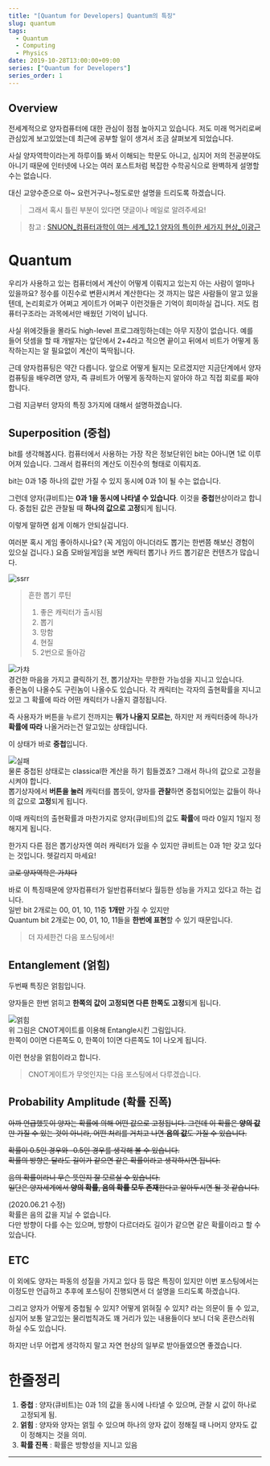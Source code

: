 ```yaml
---
title: "[Quantum for Developers] Quantum의 특징"
slug: quantum
tags:
  - Quantum
  - Computing
  - Physics
date: 2019-10-28T13:00:00+09:00
series: ["Quantum for Developers"]
series_order: 1
---
```


## Overview
전세계적으로 양자컴퓨터에 대한 관심이 점점 높아지고 있습니다. 저도 미래 먹거리로써 관심있게 보고있었는데 최근에 공부할 일이 생겨서 조금 살펴보게 되었습니다.  

사실 양자역학이라는게 하루이틀 봐서 이해되는 학문도 아니고, 심지어 저의 전공분야도 아니기 때문에 인터넷에 나오는 여러 포스트처럼 복잡한 수학공식으로 완벽하게 설명할 수는 없습니다.  

대신 교양수준으로 아~ 요런거구나~정도로만 설명을 드리도록 하겠습니다.  

>그래서 혹시 틀린 부분이 있다면 댓글이나 메일로 알려주세요!  

>참고 :  [SNUON_컴퓨터과학이 여는 세계_12.1 양자의 특이한 세가지 현상_이광근](https://youtu.be/zR0_P-yRlj4)

# Quantum
우리가 사용하고 있는 컴퓨터에서 계산이 어떻게 이뤄지고 있는지 아는 사람이 얼마나 있을까요? 정수를 이진수로 변환시켜서 계산한다는 것 까지는 많은 사람들이 알고 있을 텐데, 논리회로가 어쩌고 게이트가 어쩌구 이런것들은 기억이 희미하실 겁니다. 저도 컴퓨터구조라는 과목에서만 배웠던 기억이 납니다.  

사실 위에것들을 몰라도 high-level 프로그래밍하는데는 아무 지장이 없습니다. 예를 들어 덧셈을 할 때 개발자는 앞단에서 2+4라고 적으면 끝이고 뒤에서 비트가 어떻게 동작하는지는 알 필요없이 계산이 뚝딱됩니다.  

근데 양자컴퓨팅은 약간 다릅니다. 앞으로 어떻게 될지는 모르겠지만 지금단계에서 양자컴퓨팅을 배우려면 양자, 즉 큐비트가 어떻게 동작하는지 알아야 하고 직접 회로를 짜야합니다.  

그럼 지금부터 양자의 특징 3가지에 대해서 설명하겠습니다.  

## Superposition (중첩)
bit를 생각해봅시다. 컴퓨터에서 사용하는 가장 작은 정보단위인 bit는 0아니면 1로 이루어져 있습니다. 
그래서 컴퓨터의 계산도 이진수의 형태로 이뤄지죠.  

bit는 0과 1중 하나의 값만 가질 수 있지 동시에 0과 1이 될 수는 없습니다.  

그런데 양자(큐비트)는 **0과 1을 동시에 나타낼 수 있습니다**.  이것을 **중첩**현상이라고 합니다. 중첩된 값은 관찰될 때 **하나의 값으로 고정**되게 됩니다.

이렇게 말하면 쉽게 이해가 안되실겁니다.  

여러분 혹시 게임 좋아하시나요? (꼭 게임이 아니더라도 뽑기는 한번쯤 해보신 경험이 있으실 겁니다.) 요즘 모바일게임을 보면 캐릭터 뽑기나 카드 뽑기같은 컨텐츠가 많습니다.  

![ssrr](https://user-images.githubusercontent.com/15958325/67673067-87431880-f9bc-11e9-867d-bd777bebe445.png)

>흔한 뽑기 루틴  
>1. 좋은 캐릭터가 출시됨
>2. 뽑기
>3. 망함
>4. 현질
>5. 2번으로 돌아감

![가챠](https://user-images.githubusercontent.com/15958325/67673527-a0989480-f9bd-11e9-9f36-a792779a7a01.png)  
경건한 마음을 가지고 클릭하기 전, 뽑기상자는 무한한 가능성을 지니고 있습니다.  
좋은놈이 나올수도 구린놈이 나올수도 있습니다. 각 캐릭터는 각자의 출현확률을 지니고 있고 그 확률에 따라 어떤 캐릭터가 나올지 결정됩니다.  

즉 사용자가 버튼을 누르기 전까지는 **뭐가 나올지 모르는**, 하지만 저 캐릭터중에 하나가 **확률에 따라** 나올거라는건 알고있는 상태입니다.  

이 상태가 바로 **중첩**입니다.  

![실패](https://user-images.githubusercontent.com/15958325/67673890-7b585600-f9be-11e9-88f7-fbca99162a48.png)   
물론 중첩된 상태로는 classical한 계산을 하기 힘들겠죠? 그래서 하나의 값으로 고정을 시켜야 합니다.  
뽑기상자에서 **버튼을 눌러** 캐릭터를 뽑듯이,
양자를 **관찰**하면 중첩되어있는 값들이 하나의 값으로 **고정**되게 됩니다.   

이때 캐릭터의 출현확률과 마찬가지로 양자(큐비트)의 값도 **확률**에 따라 0일지 1일지 정해지게 됩니다.  

한가지 다른 점은 뽑기상자엔 여러 캐릭터가 있을 수 있지만 큐비트는 0과 1만 갖고 있다는 것입니다. 헷갈리지 마세요!  

~~고로 양자역학은 가챠다~~

바로 이 특징때문에 양자컴퓨터가 일반컴퓨터보다 월등한 성능을 가지고 있다고 하는 겁니다.  
일반 bit 2개로는 00, 01, 10, 11중 **1개만** 가질 수 있지만  
Quantum bit 2개로는 00, 01, 10, 11들을 **한번에 표현**할 수 있기 때문입니다.  

> 더 자세한건 다음 포스팅에서!

## Entanglement (얽힘)
두번째 특징은 얽힘입니다.  

양자들은 한번 얽히고 **한쪽의 값이 고정되면 다른 한쪽도 고정**되게 됩니다.  

![얽힘](https://user-images.githubusercontent.com/15958325/67674410-be66f900-f9bf-11e9-99c9-b2b5e373206d.png)    
위 그림은 CNOT게이트를 이용해 Entangle시킨 그림입니다.  
한쪽이 0이면 다른쪽도 0, 한쪽이 1이면 다른쪽도 1이 나오게 됩니다.  

이런 현상을 얽힘이라고 합니다.  

>CNOT게이트가 무엇인지는 다음 포스팅에서 다루겠습니다.  

## Probability Amplitude (확률 진폭)

~~아까 언급했듯이 양자는 확률에 의해 어떤 값으로 고정됩니다. 그런데 이 확률은 **양의 값**만 가질 수 있는 것이 아니라, 어떤 처리를 거치고 나면 **음의 값**도 가질 수 있습니다.~~  

~~확률이 0.5인 경우와 -0.5인 경우를 생각해 볼 수 있습니다.  
확률의 방향은 달라도 길이가 같으면 같은 확률이라고 생각하시면 됩니다.~~  

~~음의 확률이라니 무슨 뜻인지 잘 모르실 수 있습니다.~~  
~~일단은 양자세계에서 **양의 확률, 음의 확률 모두 존재**한다고 알아두시면 될 것 같습니다.~~    

(2020.06.21 수정)  
확률은 음의 값을 지닐 수 없습니다.  
다만 방향이 다를 수는 있으며, 방향이 다르더라도 길이가 같으면 같은 확률이라고 할 수 있습니다.  

## ETC
이 외에도 양자는 파동의 성질을 가지고 있다 등 많은 특징이 있지만 이번 포스팅에서는 이정도만 언급하고 추후에 포스팅이 진행되면서 더 설명을 드리도록 하겠습니다.  

그리고 양자가 어떻게 중첩될 수 있지? 어떻게 얽혀질 수 있지? 라는 의문이 들 수 있고, 심지어 보통 알고있는 물리법칙과도 꽤 거리가 있는 내용들이다 보니 더욱 혼란스러워 하실 수도 있습니다.   

하지만 너무 어렵게 생각하지 말고 자연 현상의 일부로 받아들였으면 좋겠습니다.  

# 한줄정리
1. **중첩** : 양자(큐비트)는 0과 1의 값을 동시에 나타낼 수 있으며, 관찰 시 값이 하나로 고정되게 됨.  
2. **얽힘** : 양자와 양자는 얽힐 수 있으며 하나의 양자 값이 정해질 때 나머지 양자도 값이 정해지는 것을 의미.  
3. **확률 진폭** : 확률은 방향성을 지니고 있음  

----